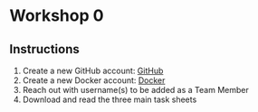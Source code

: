 # Workshop 0

## Instructions

1. Create a new GitHub account: [GitHub](https://github.com)
2. Create a new Docker account: [Docker](https://docker.com)
3. Reach out with username(s) to be added as a Team Member
4. Download and read the three main task sheets
